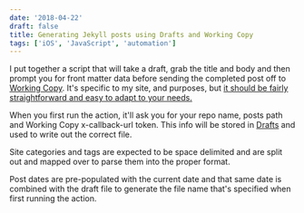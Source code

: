```yaml
---
date: '2018-04-22'
draft: false
title: Generating Jekyll posts using Drafts and Working Copy
tags: ['iOS', 'JavaScript', 'automation']
---
```


I put together a script that will take a draft, grab the title and body and then prompt you for front matter data before sending the completed post off to [Working Copy](https://itunes.apple.com/us/app/id896694807?at=11lvuD). It's specific to my site, and purposes, but [it should be fairly straightforward and easy to adapt to your needs.](https://actions.getdrafts.com/a/1GO)<!-- excerpt -->

When you first run the action, it'll ask you for your repo name, posts path and Working Copy x-callback-url token. This info will be stored in [Drafts](https://itunes.apple.com/us/app/id1236254471?at=11lvuD) and used to write out the correct file.

Site categories and tags are expected to be space delimited and are split out and mapped over to parse them into the proper format.

Post dates are pre-populated with the current date and that same date is combined with the draft file to generate the file name that's specified when first running the action.
